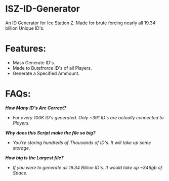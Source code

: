 # ISZ-ID-Generator
An ID Generator for Ice Station Z. Made for brute forcing nearly all 19.34 billion Unique ID's.

# Features:
- Mass Generate ID's.
- Made to Butefrorce ID's of all Players.
- Generate a Specified Ammount.

# FAQs:
***How Many ID's Are Correct?***

- *For every 100K ID's generated. Only ~391 ID's are actually connected to Players.*

***Why does this Script make the file so big?***

- *You're storing hundreds of Thousands of ID's. It will take up some storage.*

***How big is the Largest file?***

- *If you were to generate all 19.34 Billion ID's. It would take up ~346gb of Space.*
